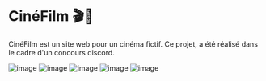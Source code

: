 # CinéFilm 🎬🎥
CinéFilm est un site web pour un cinéma fictif. Ce projet, a été réalisé dans le cadre d'un concours discord.
<br>

![image](https://github.com/Nathanbaa/CineFilm/assets/125449478/130b881f-65ad-4e4e-8600-b305c4bbb13c)
![image](https://github.com/Nathanbaa/CineFilm/assets/125449478/49c1699d-d011-44bb-b828-ffc10ce04b88)
![image](https://github.com/Nathanbaa/CineFilm/assets/125449478/61796d42-875b-48fb-95e0-afbe48af35ac)
![image](https://github.com/Nathanbaa/CineFilm/assets/125449478/ffa6aa57-6a9b-4b12-b606-4c18c53f1f41)
![image](https://github.com/Nathanbaa/CineFilm/assets/125449478/8ed144bd-3883-4f6c-aadd-12ea32d1d922)
